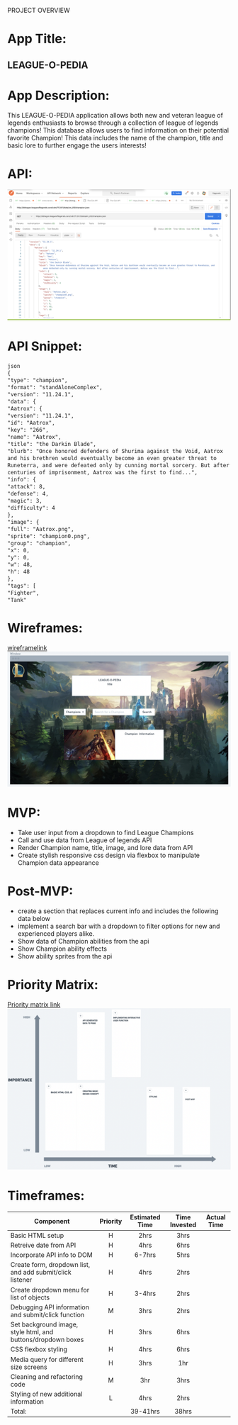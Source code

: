 PROJECT OVERVIEW
# **App Title**:
## LEAGUE-O-PEDIA
# **App Description**: 
This LEAGUE-O-PEDIA application allows both new and veteran league of legends enthusiasts to browse through a collection of league of legends champions! This database allows users to find information on their potential favorite Champion! This data includes the name of the champion, title and basic lore to further engage the users interests!
# **API**: 
![api image](./assets/apiimg.png)
# **API Snippet**: 
```
json
{
"type": "champion",
"format": "standAloneComplex",
"version": "11.24.1",
"data": {
"Aatrox": {
"version": "11.24.1",
"id": "Aatrox",
"key": "266",
"name": "Aatrox",
"title": "the Darkin Blade",
"blurb": "Once honored defenders of Shurima against the Void, Aatrox and his brethren would eventually become an even greater threat to Runeterra, and were defeated only by cunning mortal sorcery. But after centuries of imprisonment, Aatrox was the first to find...",
"info": {
"attack": 8,
"defense": 4,
"magic": 3,
"difficulty": 4
},
"image": {
"full": "Aatrox.png",
"sprite": "champion0.png",
"group": "champion",
"x": 0,
"y": 0,
"w": 48,
"h": 48
},
"tags": [
"Fighter",
"Tank"
```
# **Wireframes**:  
[wireframelink](https://whimsical.com/EiR7gX8hZgw1B2xqJAsCnS)
![wireframephoto](./assets/wireframe.png)
# **MVP**: 
  - Take user input from a dropdown to find League Champions
  - Call and use data from League of legends API
  - Render Champion name, title, image, and lore data from API
  - Create stylish responsive css design via flexbox to manipulate Champion data appearance
# **Post-MVP**: 
  - create a section that replaces current info and includes the following data below
  - implement a search bar with a dropdown to filter options for new and experienced players alike.
  - Show data of Champion abilities from the api
  - Show Champion ability effects
  - Show ability sprites from the api
  
# **Priority Matrix**: 
[Priority matrix link](https://whimsical.com/EiR7gX8hZgw1B2xqJAsCnS)
![Priority matrix image](./assets/prioritymatrix.png)

# **Timeframes**:
| Component | Priority | Estimated Time | Time Invested | Actual Time |
| --- | :---: |  :---: | :---: | :---: |
| Basic HTML setup| H | 2hrs| 3hrs |  |
| Retreive date from API | H | 4hrs| 6hrs | |
| Incorporate API info to DOM| H | 6-7hrs| 5hrs| |
| Create form, dropdown list, and add submit/click listener| H | 4hrs |2hrs | |
| Create dropdown menu for list of objects| H | 3-4hrs| 2hrs| |
| Debugging API information and submit/click function| M | 3hrs | 2hrs| |
| Set background image, style html, and buttons/dropdown boxes| H | 3hrs| 6hrs||
| CSS flexbox styling| H | 4hrs| 6hrs | |
| Media query for different size screens| H | 3hrs| 1hr | |
| Cleaning and refactoring code| M | 3hr|3hrs | |
| Styling of new additional information| L | 4hrs| 2hrs| |
|Total:| | 39-41hrs|38hrs | |
